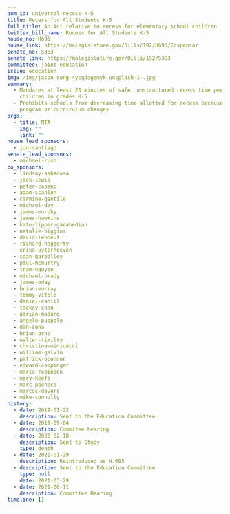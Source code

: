 ```yaml
---
aom_id: universal-recess-k-5
title: Recess for All Students K-5
full_title: An Act relative to recess for elementary school children
twitter_bill_name: Recess for All Students K-5
house_no: H695
house_link: https://malegislature.gov/Bills/192/H695/Cosponsor
senate_no: S383
senate_link: https://malegislature.gov/Bills/192/S383
committee: joint-education
issue: education
img: /img/jason-sung-4ycqdagemyk-unsplash-1-.jpg
summary:
  - Mandates at least 20 minutes of safe, unstructured recess time per day for
    children in grades K-5
  - Prohibits schools from decreasing time allotted for recess because of
    program or curriculum changes
orgs:
  - title: MTA
    img: ""
    link: ""
house_lead_sponsors:
  - jon-santiago
senate_lead_sponsors:
  - michael-rush
co_sponsors:
  - lindsay-sabadosa
  - jack-lewis
  - peter-capano
  - adam-scanlon
  - carmine-gentile
  - michael-day
  - james-murphy
  - james-hawkins
  - kate-lipper-garabedian
  - natalie-higgins
  - david-leboeuf
  - richard-haggerty
  - erika-uyterhoeven
  - sean-garballey
  - paul-mcmurtry
  - tram-nguyen
  - michael-brady
  - james-oday
  - brian-murray
  - tommy-vitolo
  - daniel-cahill
  - tackey-chan
  - adrian-madaro
  - angelo-puppolo
  - dan-sena
  - brian-ashe
  - walter-timilty
  - christina-minicucci
  - william-galvin
  - patrick-oconnor
  - edward-coppinger
  - maria-robinson
  - mary-keefe
  - marc-pacheco
  - marcos-devers
  - mike-connolly
history:
  - date: 2019-01-22
    description: Sent to the Education Committee
  - date: 2019-09-04
    description: Commitee hearing
  - date: 2020-02-18
    description: Sent to Study
    type: death
  - date: 2021-01-29
    description: Reintroduced as H.695
  - description: Sent to the Education Committee
    type: null
    date: 2021-03-29
  - date: 2021-06-11
    description: Committee Hearing
timeline: []
---
```

